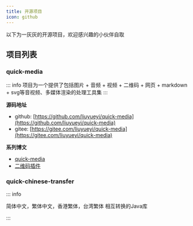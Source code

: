 ```yaml
---
title: 开源项目
icon: github
---
```


以下为一灰灰的开源项目，欢迎感兴趣的小伙伴自取

## 项目列表

### quick-media

::: info
项目为一个提供了包括图片 + 音频 + 视频 + 二维码 + 网页 + markdown + svg等音视频、多媒体渲染的处理工具集
:::

**源码地址**

- github: [https://github.com/liuyueyi/quick-media](https://github.com/liuyueyi/quick-media)
- gitee: [https://gitee.com/liuyueyi/quick-media](https://gitee.com/liuyueyi/quick-media)

**系列博文**

- [quick-media](quick-media/)
- [二维码插件](quick-media/qrcode/)

### quick-chinese-transfer

::: info

简体中文，繁体中文，香港繁体，台湾繁体 相互转换的Java库

:::

